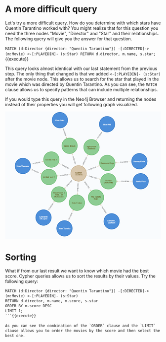# A more difficult query

Let's try a more difficult query. How do you determine with which stars have Quentin Tarantino worked with? You might realize that for this question you need the three nodes "Movie", "Director" and "Star" and their relationships. The following query will give you the answer for that question.

`MATCH (d:Director {director: "Quentin Tarantino"}) -[:DIRECTED]-> (m:Movie) <-[:PLAYEDIN]- (s:Star) RETURN d.director, m.name, s.star;`{{execute}}

This query looks almost identical with our last statement from the previous step. The only thing that changed is that we added `<-[:PLAYEDIN]- (s:Star)` after the movie node. This allows us to search for the star that played in the movie which was directed by Quentin Tarantino. As you can see, the `MATCH` clause allows us to specify patterns that can include multiple relationships.

If you would type this query in the Neo4j Browser and returning the nodes instead of their properties you will get following graph visualized.

![Graph Query](./assets/graph-query.png)

# Sorting

What if from our last result we want to know which movie had the best score. Cypher queries allows us to sort the results by their values. Try the following query:

```
MATCH (d:Director {director: "Quentin Tarantino"}) -[:DIRECTED]-> (m:Movie) <-[:PLAYEDIN]- (s:Star)
RETURN d.director, m.name, m.score, s.star
ORDER BY m.score DESC
LIMIT 1;
```{{execute}}

As you can see the combination of the `ORDER` clause and the `LIMIT` clause allows you to order the movies by the score and then select the best one. 